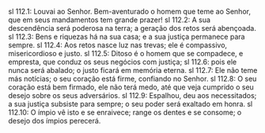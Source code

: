 sl 112.1: Louvai ao Senhor. Bem-aventurado o homem que teme ao Senhor, que em seus mandamentos tem grande prazer!
sl 112.2: A sua descendência será poderosa na terra; a geração dos retos será abençoada.
sl 112.3: Bens e riquezas há na sua casa; e a sua justiça permanece para sempre.
sl 112.4: Aos retos nasce luz nas trevas; ele é compassivo, misericordioso e justo.
sl 112.5: Ditoso é o homem que se compadece, e empresta, que conduz os seus negócios com justiça;
sl 112.6: pois ele nunca será abalado; o justo ficará em memória eterna.
sl 112.7: Ele não teme más notícias; o seu coração está firme, confiando no Senhor.
sl 112.8: O seu coração está bem firmado, ele não terá medo, até que veja cumprido o seu desejo sobre os seus adversários.
sl 112.9: Espalhou, deu aos necessitados; a sua justiça subsiste para sempre; o seu poder será exaltado em honra.
sl 112.10: O ímpio vê isto e se enraivece; range os dentes e se consome; o desejo dos ímpios perecerá.
